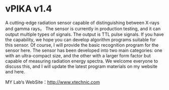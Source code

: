 # vPIKA v1.4
A cutting-edge radiation sensor capable of distinguishing between X-rays and gamma rays，
The sensor is currently in production testing, and it can output multiple types of signals. 
The output is TTL pulse signals. If you have the capability, we hope you can develop algorithm programs suitable for this sensor.
Of course, I will provide the basic recognition program for the sensor here.
The sensor has been developed into two main categories: one with an ultra-compact size, and the other with a larger form factor but 
capable of measuring radiation energy spectra. We welcome everyone to discuss this, and I will update the latest program materials 
on my website and here.


MY Lab‘s WebSite：http://www.xtechnic.com
